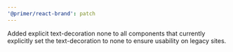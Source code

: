 ```yaml
---
'@primer/react-brand': patch
---
```


Added explicit text-decoration none to all components that currently explicitly set the text-decoration to none to ensure usability on legacy sites.
